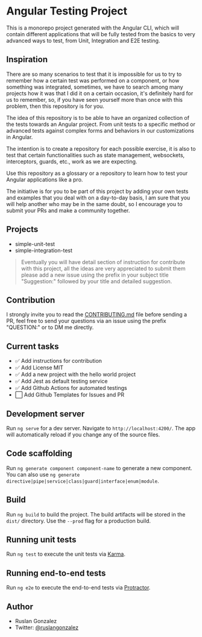 # Angular Testing Project

This is a monorepo project generated with the Angular CLI, which will contain different applications that will be fully tested from the basics to very advanced ways to test, from Unit, Integration and E2E testing.

## Inspiration

There are so many scenarios to test that it is impossible for us to try to remember how a certain test was performed on a component, or how something was integrated, sometimes, we have to search among many projects how it was that I did it on a certain occasion, it's definitely hard for us to remember, so, if you have seen yourself more than once with this problem, then this repository is for you.

The idea of ​​this repository is to be able to have an organized collection of the tests towards an Angular project. From unit tests to a specific method or advanced tests against complex forms and behaviors in our customizations in Angular.

The intention is to create a repository for each possible exercise, it is also to test that certain functionalities such as state management, websockets, interceptors, guards, etc., work as we are expecting.

Use this repository as a glossary or a repository to learn how to test your Angular applications like a pro.

The initiative is for you to be part of this project by adding your own tests and examples that you deal with on a day-to-day basis, I am sure that you will help another who may be in the same doubt, so I encourage you to submit your PRs and make a community together.

## Projects

- simple-unit-test
- simple-integration-test

> Eventually you will have detail section of instruction for contribute with this project, all the ideas are very appreciated to submit them please add a new issue using the prefix in your subject title "Suggestion:" followed by your title and detailed suggestion.

## Contribution

I strongly invite you to read the [CONTRIBUTING.md](CONTRIBUTING.md) file before sending a PR, feel free to send your questions via an issue using the prefix "QUESTION:" or to DM me directly.

## Current tasks

- ✅ Add instructions for contribution
- ✅ Add License MIT
- ✅ Add a new project with the hello world project
- ✅ Add Jest as default testing service
- ✅ Add Github Actions for automated testings
- ⬜ Add Github Templates for Issues and PR

## Development server

Run `ng serve` for a dev server. Navigate to `http://localhost:4200/`. The app will automatically reload if you change any of the source files.

## Code scaffolding

Run `ng generate component component-name` to generate a new component. You can also use `ng generate directive|pipe|service|class|guard|interface|enum|module`.

## Build

Run `ng build` to build the project. The build artifacts will be stored in the `dist/` directory. Use the `--prod` flag for a production build.

## Running unit tests

Run `ng test` to execute the unit tests via [Karma](https://karma-runner.github.io).

## Running end-to-end tests

Run `ng e2e` to execute the end-to-end tests via [Protractor](http://www.protractortest.org/).

## Author
- Ruslan Gonzalez
- Twitter: [@ruslangonzalez](https://twitter.com/ruslangonzalez)
